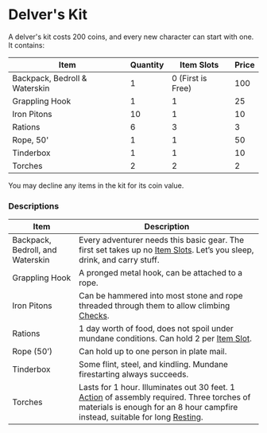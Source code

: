 # Delver's Kit

A delver's kit costs 200 coins, and every new character can start with one. It contains:

| Item                          | Quantity | Item Slots        | Price |
| ----------------------------- | -------- | ----------------- | ----- |
| Backpack, Bedroll & Waterskin | 1        | 0 (First is Free) | 100   |
| Grappling Hook                | 1        | 1                 | 25    |
| Iron Pitons                   | 10       | 1                 | 10    |
| Rations                       | 6        | 3                 | 3     |
| Rope, 50'                     | 1        | 1                 | 50    |
| Tinderbox                     | 1        | 1                 | 10    |
| Torches                       | 2        | 2                 | 2     |
You may decline any items in the kit for its coin value.
### Descriptions

| Item                             | Description                                                                                                                                                                                                                                          |
| -------------------------------- | ---------------------------------------------------------------------------------------------------------------------------------------------------------------------------------------------------------------------------------------------------- |
| Backpack, Bedroll, and Waterskin | Every adventurer needs this basic gear. The first set takes up no [Item Slots](../../Player%20Characters/Derived%20Statistics/Item%20Slots.md). Let’s you sleep, drink, and carry stuff.                                                             |
| Grappling Hook                   | A pronged metal hook, can be attached to a rope.                                                                                                                                                                                                     |
| Iron Pitons                      | Can be hammered into most stone and rope threaded through them to allow climbing [Checks](../../Game%20Procedures/Check.md).                                                                                                                         |
| Rations                          | 1 day worth of food, does not spoil under mundane conditions. Can hold 2 per [Item Slot](../../Player%20Characters/Derived%20Statistics/Item%20Slots.md).                                                                                            |
| Rope (50’)                       | Can hold up to one person in plate mail.                                                                                                                                                                                                             |
| Tinderbox                        | Some flint, steel, and kindling. Mundane firestarting always succeeds.                                                                                                                                                                               |
| Torches                          | Lasts for 1 hour. Illuminates out 30 feet. 1 [Action](../../Game%20Procedures/Action.md) of assembly required. Three torches of materials is enough for an 8 hour campfire instead, suitable for long [Resting](../../Game%20Procedures/Resting.md). |
